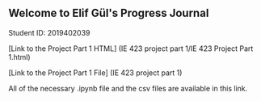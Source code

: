 ## Welcome to Elif Gül's Progress Journal
Student ID: 2019402039

[Link to the Project Part 1 HTML] (IE 423 project part 1/IE 423 Project Part 1.html)

[Link to the Project Part 1 File] (IE 423 project part 1)

All of the necessary .ipynb file and the csv files are available in this link.

